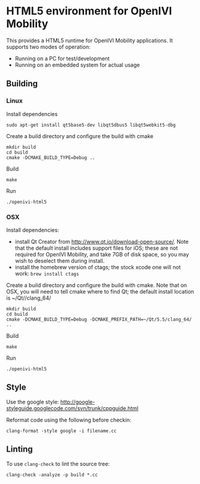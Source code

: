 # HTML5 environment for OpenIVI Mobility

This provides a HTML5 runtime for OpenIVI Mobility applications.
It supports two modes of operation:

* Running on a PC for test/development
* Running on an embedded system for actual usage

## Building

### Linux

Install dependencies

	sudo apt-get install qt5base5-dev libqt5dbus5 libqt5webkit5-dbg

Create a build directory and configure the build with cmake

	mkdir build
	cd build
	cmake -DCMAKE_BUILD_TYPE=Debug ..

Build

	make

Run
	
	./openivi-html5

### OSX

Install dependencies: 

* install Qt Creator from http://www.qt.io/download-open-source/. Note that the default install includes support files for iOS; these are not required for OpenIVI Mobility, and take 7GB of disk space, so you may wish to deselect them during install.
* install the homebrew version of ctags; the stock xcode one will not work: `brew install ctags`

Create a build directory and configure the build with cmake. Note that on OSX, you will need to tell cmake where to find Qt; the default install location is ~/Qt/<version>/clang_64/

	mkdir build
	cd build
	cmake -DCMAKE_BUILD_TYPE=Debug -DCMAKE_PREFIX_PATH=~/Qt/5.5/clang_64/ ..

Build

	make

Run
	
	./openivi-html5

## Style

Use the google style:
http://google-styleguide.googlecode.com/svn/trunk/cppguide.html

Reformat code using the following before checkin:

    clang-format -style google -i filename.cc

## Linting

To use `clang-check` to lint the source tree:

    clang-check -analyze -p build *.cc

